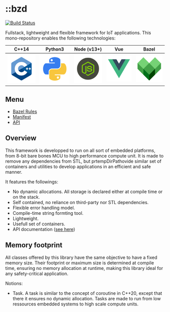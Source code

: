 # ::bzd

[![Build Status](https://travis-ci.org/blaizard/cpp-async.svg?branch=master)](https://travis-ci.org/blaizard/cpp-async)

Fullstack, lightweight and flexible framework for IoT applications.
This mono-repository enables the following technologies:

|C++14                         |Python3                          |Node (v13+)                    |Vue                           |Bazel                           |
|:----------------------------:|:-------------------------------:|:-----------------------------:|:----------------------------:|:------------------------------:|
|![](./docs/assets/png/cpp.png)|![](./docs/assets/png/python.png)|![](./docs/assets/png/node.png)|![](./docs/assets/png/vue.png)|![](./docs/assets/png/bazel.png)|

## Menu

- [Bazel Rules](./docs/bazel_rules.md)
- [Manifest](./docs/manifest.md)
- [API](./docs/api/cc/index.md)

## Overview

This framework is developped to run on all sort of embedded platforms, from 8-bit bare bones MCU to high performance compute unit.
It is made to remove any dependencies from STL, but prtempDirPathovide similar set of containers and utilities to develop applications in an
efficient and safe manner.

It features the followings:
- No dynamic allocations. All storage is declared either at compile time or on the stack.
- Self contained, no reliance on third-party nor STL dependencies.
- Flexible error handling model.
- Compile-time string formting tool.
- Lightweight.
- Usefull set of containers.
- API documentation ([see here](./docs/api/cc/index.md))

## Memory footprint

All classes offered by this library have the same objective to have a fixed memory size. Their footprint or maximum size
is determined at compile time, ensuring no memory allocation at runtime, making this library ideal for any safety-critical application.

Notions:
- Task. A task is similar to the concept of coroutine in C++20, except that there it ensures no dynamic allocation. Tasks are made to run from low ressources embedded systems to high scale compute units.

